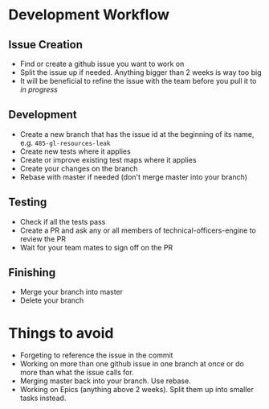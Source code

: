 # Development Workflow
## Issue Creation
- Find or create a github issue you want to work on
- Split the issue up if needed. Anything bigger than 2 weeks is way too big
- It will be beneficial to refine the issue with the team before you pull it to *in progress*
## Development
- Create a new branch that has the issue id at the beginning of its name, e.g. `485-gl-resources-leak`
- Create new tests where it applies
- Create or improve existing test maps where it applies
- Create your changes on the branch
- Rebase with master if needed (don't merge master into your branch)
## Testing
- Check if all the tests pass
- Create a PR and ask any or all members of technical-officers-engine to review the PR
- Wait for your team mates to sign off on the PR
## Finishing
- Merge your branch into master
- Delete your branch
# Things to avoid
- Forgeting to reference the issue in the commit
- Working on more than one github issue in one branch at once or do more than what the issue calls for.
- Merging master back into your branch. Use rebase.
- Working on Epics (anything above 2 weeks). Split them up into smaller tasks instead.
